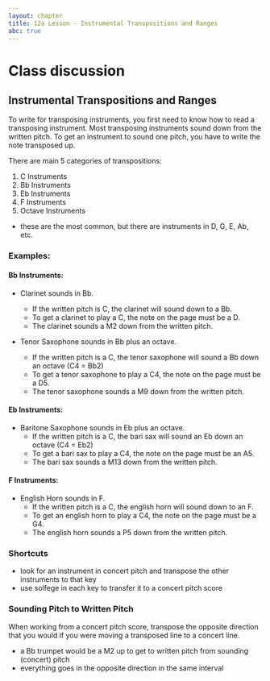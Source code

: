```yaml
---
layout: chapter
title: 12a Lesson - Instrumental Transpositions and Ranges
abc: true
---
```


# Class discussion

## Instrumental Transpositions and Ranges

To write for transposing instruments, you first need to know how to read a transposing instrument.
Most transposing instruments sound down from the written pitch. 
To get an instrument to sound one pitch, you have to write the note transposed up. 

There are main 5 categories of transpositions:
1. C Instruments
2. Bb Instruments
3. Eb Instruments
4. F Instruments
5. Octave Instruments
- these are the most common, but there are instruments in D, G, E, Ab, etc. 

### Examples:
#### Bb Instruments:

- Clarinet sounds in Bb.
  - If the written pitch is C, the clarinet will sound down to a Bb. 
  - To get a clarinet to play a C, the note on the page must be a D. 
  - The clarinet sounds a M2 down from the written pitch.

- Tenor Saxophone sounds in Bb plus an octave.
  - If the written pitch is a C, the tenor saxophone will sound a Bb down an octave (C4 = Bb2)
  - To get a tenor saxophone to play a C4, the note on the page must be a D5.
  - The tenor saxophone sounds a M9 down from the written pitch. 
  
#### Eb Instruments:

- Baritone Saxophone sounds in Eb plus an octave.
   - If the written pitch is a C, the bari sax will sound an Eb down an octave (C4 = Eb2)
  - To get a bari sax to play a C4, the note on the page must be an A5.
  - The bari sax sounds a M13 down from the written pitch.

#### F Instruments:

- English Horn sounds in F.
   - If the written pitch is a C, the english horn will sound down to an F.
  - To get an english horn to play a C4, the note on the page must be a G4.
  - The english horn sounds a P5 down from the written pitch.
  
### Shortcuts

- look for an instrument in concert pitch and transpose the other instruments to that key
- use solfege in each key to transfer it to a concert pitch score

### Sounding Pitch to Written Pitch

When working from a concert pitch score, transpose the opposite direction that you would if you were moving a transposed line to a concert line. 
- a Bb trumpet would be a M2 up to get to written pitch from sounding (concert) pitch
- everything goes in the opposite direction in the same interval
